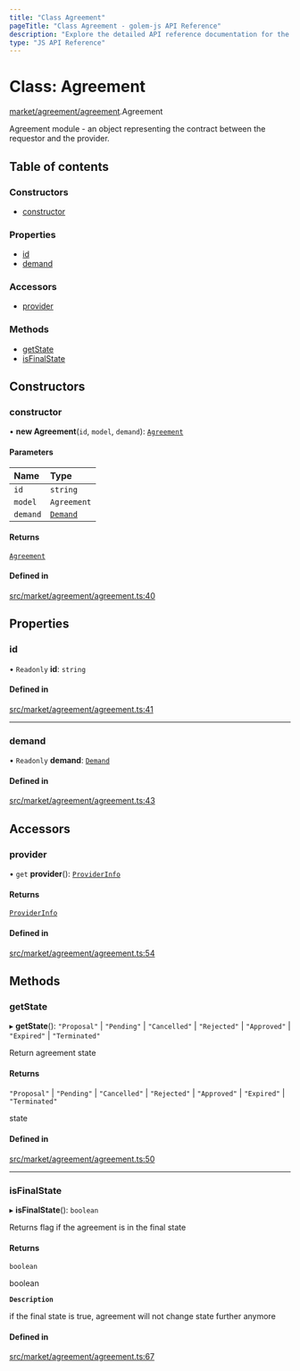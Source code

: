 ```yaml
---
title: "Class Agreement"
pageTitle: "Class Agreement - golem-js API Reference"
description: "Explore the detailed API reference documentation for the Class Agreement within the golem-js SDK for the Golem Network."
type: "JS API Reference"
---
```

# Class: Agreement

[market/agreement/agreement](../modules/market_agreement_agreement).Agreement

Agreement module - an object representing the contract between the requestor and the provider.

## Table of contents

### Constructors

- [constructor](market_agreement_agreement.Agreement#constructor)

### Properties

- [id](market_agreement_agreement.Agreement#id)
- [demand](market_agreement_agreement.Agreement#demand)

### Accessors

- [provider](market_agreement_agreement.Agreement#provider)

### Methods

- [getState](market_agreement_agreement.Agreement#getstate)
- [isFinalState](market_agreement_agreement.Agreement#isfinalstate)

## Constructors

### constructor

• **new Agreement**(`id`, `model`, `demand`): [`Agreement`](market_agreement_agreement.Agreement)

#### Parameters

| Name | Type |
| :------ | :------ |
| `id` | `string` |
| `model` | `Agreement` |
| `demand` | [`Demand`](market_demand_demand.Demand) |

#### Returns

[`Agreement`](market_agreement_agreement.Agreement)

#### Defined in

[src/market/agreement/agreement.ts:40](https://github.com/golemfactory/golem-js/blob/ed1cf1df/src/market/agreement/agreement.ts#L40)

## Properties

### id

• `Readonly` **id**: `string`

#### Defined in

[src/market/agreement/agreement.ts:41](https://github.com/golemfactory/golem-js/blob/ed1cf1df/src/market/agreement/agreement.ts#L41)

___

### demand

• `Readonly` **demand**: [`Demand`](market_demand_demand.Demand)

#### Defined in

[src/market/agreement/agreement.ts:43](https://github.com/golemfactory/golem-js/blob/ed1cf1df/src/market/agreement/agreement.ts#L43)

## Accessors

### provider

• `get` **provider**(): [`ProviderInfo`](../interfaces/market_agreement_agreement.ProviderInfo)

#### Returns

[`ProviderInfo`](../interfaces/market_agreement_agreement.ProviderInfo)

#### Defined in

[src/market/agreement/agreement.ts:54](https://github.com/golemfactory/golem-js/blob/ed1cf1df/src/market/agreement/agreement.ts#L54)

## Methods

### getState

▸ **getState**(): ``"Proposal"`` \| ``"Pending"`` \| ``"Cancelled"`` \| ``"Rejected"`` \| ``"Approved"`` \| ``"Expired"`` \| ``"Terminated"``

Return agreement state

#### Returns

``"Proposal"`` \| ``"Pending"`` \| ``"Cancelled"`` \| ``"Rejected"`` \| ``"Approved"`` \| ``"Expired"`` \| ``"Terminated"``

state

#### Defined in

[src/market/agreement/agreement.ts:50](https://github.com/golemfactory/golem-js/blob/ed1cf1df/src/market/agreement/agreement.ts#L50)

___

### isFinalState

▸ **isFinalState**(): `boolean`

Returns flag if the agreement is in the final state

#### Returns

`boolean`

boolean

**`Description`**

if the final state is true, agreement will not change state further anymore

#### Defined in

[src/market/agreement/agreement.ts:67](https://github.com/golemfactory/golem-js/blob/ed1cf1df/src/market/agreement/agreement.ts#L67)
